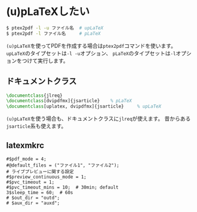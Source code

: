 # (u)pLaTeXしたい

```bash
$ ptex2pdf -l -u ファイル名  # upLaTeX
$ ptex2pdf -l ファイル名     # pLaTeX
```

``(u)pLaTeX``を使ってPDFを作成する場合は``ptex2pdf``コマンドを使います。
``upLaTeX``のタイプセットは``-l -u``オプション、
``pLaTeX``のタイプセットは``-l``オプションをつけて実行します。

## ドキュメントクラス

```latex
\documentclass{jlreq}
\documentclass[dvipdfmx]{jsarticle}    % pLaTeX
\documentclass[uplatex, dvipdfmx]{jsarticle}     % upLaTeX
```

``(u)pLaTeX``を使う場合も、ドキュメントクラスに``jlreq``が使えます。
昔からある``jsarticle``系も使えます。

## latexmkrc

```text
#$pdf_mode = 4;
#@default_files = ("ファイル1", "ファイル2");
# ライブプレビューに関する設定
#$preview_continuous_mode = 1;
#$pvc_timeout = 1;
#$pvc_timeout_mins = 10;  # 30min; default
3$sleep_time = 60;  # 60s
# $out_dir = "outd";
# $aux_dir = "auxd";
```
